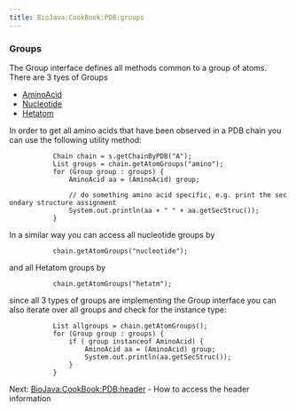 ```yaml
---
title: BioJava:CookBook:PDB:groups
---
```


### Groups

The Group interface defines all methods common to a group of atoms.
There are 3 tyes of Groups

-   [AminoAcid](http://www.biojava.org/docs/api/org/biojava/bio/structure/AminoAcid.html)
-   [Nucleotide](http://www.biojava.org/docs/api/org/biojava/bio/structure/NucleotideImpl.html)
-   [Hetatom](http://www.biojava.org/docs/api/org/biojava/bio/structure/HetatomImpl.html)

In order to get all amino acids that have been observed in a PDB chain
you can use the following utility method:

<java>

`           Chain chain = s.getChainByPDB("A");`  
`           List`<Group>` groups = chain.getAtomGroups("amino");`  
`           for (Group group : groups) {`  
`               AminoAcid aa = (AminoAcid) group;`

`               // do something amino acid specific, e.g. print the secondary structure assignment`  
`               System.out.println(aa + " " + aa.getSecStruc());`  
`           }`

</java>

In a similar way you can access all nucleotide groups by <java>

`           chain.getAtomGroups("nucleotide");`

</java>

and all Hetatom groups by <java>

`           chain.getAtomGroups("hetatm");`

</java>

since all 3 types of groups are implementing the Group interface you can
also iterate over all groups and check for the instance type:

<java>

`           List`<Group>` allgroups = chain.getAtomGroups();`  
`           for (Group group : groups) {`  
`               if ( group instanceof AminoAcid) {`  
`                   AminoAcid aa = (AminoAcid) group;`  
`                   System.out.println(aa.getSecStruc());`  
`               }`  
`           }`

</java>

Next: <BioJava:CookBook:PDB:header> - How to access the header
information
